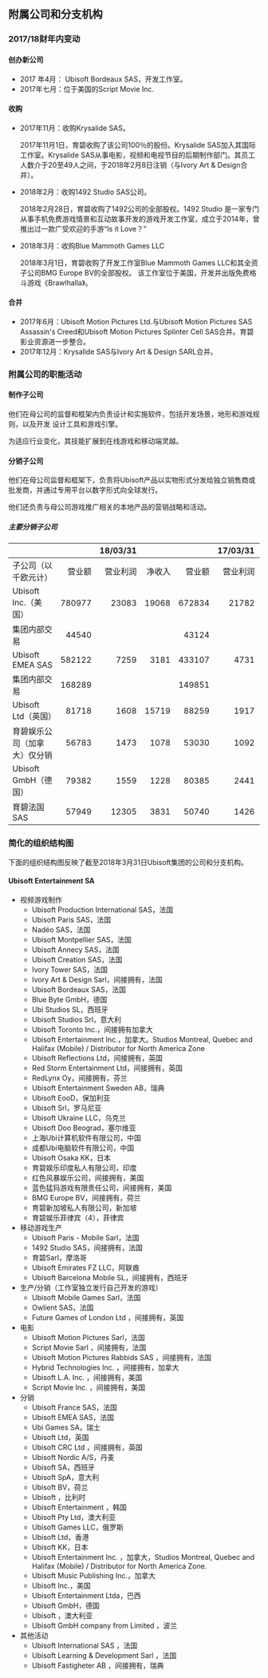 ## 附属公司和分支机构

### 2017/18财年内变动

#### 创办新公司

- 2017 年4月： Ubisoft Bordeaux SAS，开发工作室。
- 2017年七月：位于美国的Script Movie Inc.

#### 收购

- 2017年11月：收购Krysalide SAS。

  2017年11月1日，育碧收购了该公司100％的股份。Krysalide SAS加入其国际工作室。Krysalide SAS从事电影，视频和电视节目的后期制作部门。其员工人数介于20至49人之间，于2018年2月8日注销（与Ivory Art & Design合并）。

- 2018年2月：收购1492 Studio SAS公司。

  2018年2月28日，育碧收购了1492公司的全部股权。1492 Studio 是一家专门从事手机免费游戏情景和互动故事开发的游戏开发工作室，成立于2014年，曾推出过一款广受欢迎的手游“Is it Love？”

- 2018年3月：收购Blue Mammoth Games LLC

  2018年3月1日，育碧收购了开发工作室Blue Mammoth Games LLC和其全资子公司BMG Europe BV的全部股权。 该工作室位于美国，开发并出版免费格斗游戏《Brawlhalla》。

#### 合并

- 2017年6月：Ubisoft Motion Pictures Ltd.与Ubisoft Motion Pictures SAS Assassin's Creed和Ubisoft Motion Pictures Splinter Cell SAS合并。育碧影业资源进一步整合。
- 2017年12月：Krysalide SAS与Ivory Art & Design SARL合并。

### 附属公司的职能活动

#### 制作子公司

他们在母公司的监督和框架内负责设计和实施软件，包括开发场景，地形和游戏规则，以及开发 设计工具和游戏引擎。

为适应行业变化，其技能扩展到在线游戏和移动端灵越。

#### 分销子公司

他们在母公司监督和框架下，负责将Ubisoft产品以实物形式分发给独立销售商或批发商，并通过专用平台以数字形式向全球发行。

他们还负责与母公司游戏推广相关的本地产品的营销战略和活动。

##### 主要分销子公司

|                              |        | 18/03/31 |        |        | 17/03/31 |        |
| :--------------------------- | -----: | -------: | -----: | -----: | -------: | -----: |
| 子公司（以千欧元计）         | 营业额 | 营业利润 | 净收入 | 营业额 | 营业利润 | 净收入 |
| Ubisoft Inc.（美国）         | 780977 |    23083 |  19068 | 672834 |    21782 |  13639 |
| 集团内部交易                 |  44540 |          |        |  43124 |          |        |
| Ubisoft EMEA SAS             | 582122 |     7259 |   3181 | 433107 |     4731 |   3591 |
| 集团内部交易                 | 168289 |          |        | 149851 |          |        |
| Ubisoft Ltd（英国）          |  81718 |     1608 |  15719 |  88259 |     1917 |   8388 |
| 育碧娱乐公司（加拿大）仅分销 |  56783 |     1473 |   1078 |  53030 |     1092 |   -786 |
| Ubisoft GmbH（德国）         |  79382 |     1559 |   1228 |  80385 |     2441 |  -5052 |
| 育碧法国SAS                  |  57949 |    12305 |   3831 |  50740 |     1426 |   -618 |

### 简化的组织结构图

下面的组织结构图反映了截至2018年3月31日Ubisoft集团的公司和分支机构。

#### Ubisoft Entertainment SA

- 视频游戏制作
  - Ubisoft Production International SAS，法国
  - Ubisoft Paris SAS，法国
  - Nadéo SAS，法国
  - Ubisoft  Montpellier SAS，法国
  - Ubisoft Annecy SAS，法国
  - Ubisoft Creation SAS，法国
  - Ivory Tower SAS，法国
  - Ivory Art & Design Sarl，间接拥有，法国
  - Ubisoft Bordeaux SAS，法国
  - Blue Byte GmbH，德国
  - Ubi Studios SL，西班牙
  - Ubisoft Studios Srl，意大利
  - Ubisoft Toronto Inc.，间接拥有加拿大
  - Ubisoft Entertainment Inc.，加拿大。Studios Montreal, Quebec and Halifax (Mobile) / Distributor for North America Zone
  - Ubisoft Reflections Ltd，间接拥有，英国
  - Red Storm Entertainment Ltd，间接拥有，英国
  - RedLynx Oy，间接拥有，芬兰
  - Ubisoft Entertainment Sweden AB，瑞典
  - Ubisoft EooD，保加利亚
  - Ubisoft Srl，罗马尼亚
  - Ubisoft Ukraine LLC，乌克兰
  - Ubisoft Doo Beograd，塞尔维亚
  - 上海Ubi计算机软件有限公司，中国
  - 成都Ubi电脑软件有限公司，中国
  - Ubisoft Osaka KK，日本
  - 育碧娱乐印度私人有限公司，印度
  - 红色风暴娱乐公司，间接拥有，美国
  - 蓝色猛犸游戏有限责任公司，间接拥有，美国
  - BMG Europe BV，间接拥有，荷兰
  - 育碧新加坡私人有限公司，新加坡
  - 育碧娱乐菲律宾（4），菲律宾
- 移动游戏生产
  - Ubisoft Paris - Mobile Sarl，法国
  - 1492 Studio SAS，间接拥有，法国
  - 育碧Sarl，摩洛哥
  - Ubisoft Emirates FZ LLC，阿联酋
  - Ubisoft Barcelona Mobile SL，间接拥有，西班牙
- 生产/分销（工作室独立发行自己开发的游戏）
  - Ubisoft Mobile Games Sarl，法国
  - Owlient SAS，法国
  - Future Games of London Ltd ，间接拥有，英国
- 电影
  - Ubisoft Motion Pictures Sarl，法国
  - Script Movie Sarl ，间接拥有，法国
  - Ubisoft Motion Pictures Rabbids SAS ，间接拥有，法国
  - Hybrid Technologies Inc. ，间接拥有，加拿大
  - Ubisoft L.A. Inc. ，间接拥有，美国
  - Script Movie Inc. ，间接拥有，美国
- 分销
  - Ubisoft France SAS，法国
  - Ubisoft EMEA SAS，法国
  - Ubi Games SA，瑞士
  - Ubisoft Ltd，英国
  - Ubisoft CRC Ltd ，间接拥有，英国
  - Ubisoft Nordic A/S，丹麦
  - Ubisoft SA，西班牙
  - Ubisoft SpA，意大利
  - Ubisoft BV，荷兰
  - Ubisoft ，比利时
  - Ubisoft Entertainment ，韩国
  - Ubisoft Pty Ltd，澳大利亚
  - Ubisoft Games LLC，俄罗斯
  - Ubisoft Ltd，香港
  - Ubisoft KK，日本
  - Ubisoft Entertainment Inc. ，加拿大，Studios Montreal, Quebec and Halifax (Mobile) / Distributor for North America Zone.
  - Ubisoft Music Publishing Inc.，加拿大
  - Ubisoft Inc.，美国
  - Ubisoft Entertainment Ltda，巴西
  - Ubisoft GmbH，德国
  - Ubisoft ，澳大利亚
  - Ubisoft GmbH company from Limited  ，波兰
- 其他活动
  - Ubisoft International SAS ，法国
  - Ubisoft Learning & Development Sarl ，法国
  - Ubisoft Fastigheter AB ，间接拥有，瑞典